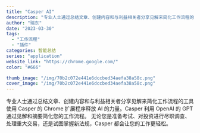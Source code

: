 ```yaml
---
title: "Casper AI"
description: "专业人士通过总结文章、创建内容和与利益相关者分享见解来简化工作流程的工具 使用 Casper 的 Chrome 扩展程序"
author: "瑞东"
date: "2023-03-30"
tags:
  - "工作流程"
  - "插件"
categories: 智能总结
series: "application"
website_link: "https://chrome.google.com/"
color: "#666"

thumb_image: "/img/70b2c072e441e6dccbed34aefa38a58c.png"
cover_image: "/img/70b2c072e441e6dccbed34aefa38a58c.png"
---
```


专业人士通过总结文章、创建内容和与利益相关者分享见解来简化工作流程的工具 使用 Casper 的 Chrome 扩展程序释放 AI 的力量。Casper 利用 OpenAI 的 GPT 通过见解和摘要简化您的工作流程。 无论您是准备考试、对投资进行尽职调查、处理重大交易，还是试图掌握新法规，Casper 都会让您的工作更轻松。 